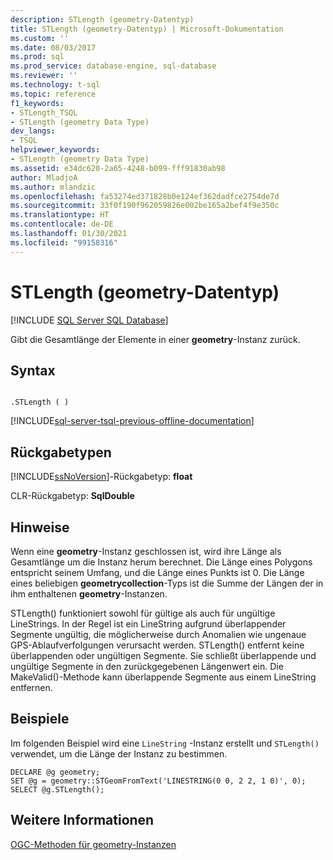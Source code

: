 ```yaml
---
description: STLength (geometry-Datentyp)
title: STLength (geometry-Datentyp) | Microsoft-Dokumentation
ms.custom: ''
ms.date: 08/03/2017
ms.prod: sql
ms.prod_service: database-engine, sql-database
ms.reviewer: ''
ms.technology: t-sql
ms.topic: reference
f1_keywords:
- STLength_TSQL
- STLength (geometry Data Type)
dev_langs:
- TSQL
helpviewer_keywords:
- STLength (geometry Data Type)
ms.assetid: e34dc620-2a65-4248-b099-fff91830ab98
author: MladjoA
ms.author: mlandzic
ms.openlocfilehash: fa53274ed371828b0e124ef362dadfce2754de7d
ms.sourcegitcommit: 33f0f190f962059826e002be165a2bef4f9e350c
ms.translationtype: HT
ms.contentlocale: de-DE
ms.lasthandoff: 01/30/2021
ms.locfileid: "99158316"
---
```

# <a name="stlength-geometry-data-type"></a>STLength (geometry-Datentyp)
[!INCLUDE [SQL Server SQL Database](../../includes/applies-to-version/sql-asdb.md)]

Gibt die Gesamtlänge der Elemente in einer **geometry**-Instanz zurück.
  
## <a name="syntax"></a>Syntax  
  
```  
  
.STLength ( )  
```  
  
[!INCLUDE[sql-server-tsql-previous-offline-documentation](../../includes/sql-server-tsql-previous-offline-documentation.md)]

## <a name="return-types"></a>Rückgabetypen
 [!INCLUDE[ssNoVersion](../../includes/ssnoversion-md.md)]-Rückgabetyp: **float**  
  
 CLR-Rückgabetyp: **SqlDouble**  
  
## <a name="remarks"></a>Hinweise  
 Wenn eine **geometry**-Instanz geschlossen ist, wird ihre Länge als Gesamtlänge um die Instanz herum berechnet. Die Länge eines Polygons entspricht seinem Umfang, und die Länge eines Punkts ist 0. Die Länge eines beliebigen **geometrycollection**-Typs ist die Summe der Längen der in ihm enthaltenen **geometry**-Instanzen.  
  
 STLength() funktioniert sowohl für gültige als auch für ungültige LineStrings. In der Regel ist ein LineString aufgrund überlappender Segmente ungültig, die möglicherweise durch Anomalien wie ungenaue GPS-Ablaufverfolgungen verursacht werden. STLength() entfernt keine überlappenden oder ungültigen Segmente. Sie schließt überlappende und ungültige Segmente in den zurückgegebenen Längenwert ein. Die MakeValid()-Methode kann überlappende Segmente aus einem LineString entfernen.  
  
## <a name="examples"></a>Beispiele  
 Im folgenden Beispiel wird eine `LineString` -Instanz erstellt und `STLength()` verwendet, um die Länge der Instanz zu bestimmen.  
  
```  
DECLARE @g geometry;  
SET @g = geometry::STGeomFromText('LINESTRING(0 0, 2 2, 1 0)', 0);  
SELECT @g.STLength();  
```  
  
## <a name="see-also"></a>Weitere Informationen  
 [OGC-Methoden für geometry-Instanzen](../../t-sql/spatial-geometry/ogc-methods-on-geometry-instances.md)  
  
  

